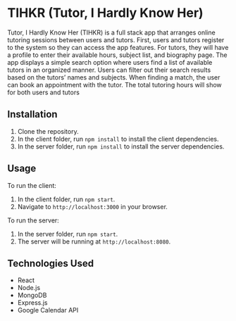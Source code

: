 # TIHKR (Tutor, I Hardly Know Her)

Tutor, I Hardly Know Her (TIHKR) is a full stack app that arranges online tutoring sessions between users and tutors. First, users and tutors register to the system so they can access the app features. For tutors, they will have a profile to enter their available hours, subject list, and biography page. The app displays a simple search option where users find a list of available tutors in an organized manner. Users can filter out their search results based on the tutors’ names and subjects. When finding a match, the user can book an appointment with the tutor. The total tutoring hours will show for both users and tutors

## Installation

1. Clone the repository.
2. In the client folder, run `npm install` to install the client dependencies.
3. In the server folder, run `npm install` to install the server dependencies.

## Usage

To run the client:
1. In the client folder, run `npm start`.
2. Navigate to `http://localhost:3000` in your browser.

To run the server:
1. In the server folder, run `npm start`.
2. The server will be running at `http://localhost:8080`.

## Technologies Used

- React
- Node.js
- MongoDB
- Express.js
- Google Calendar API